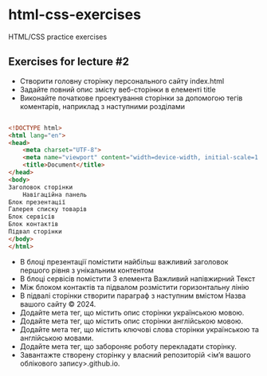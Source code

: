 # html-css-exercises

HTML/CSS practice exercises

## Exercises for lecture #2

- Створити головну сторінку персонального сайту index.html
- Задайте повний опис змісту веб-сторінки в елементі title 
- Виконайте початкове проектування сторінки за допомогою тегів коментарів, наприклад з наступними розділами

```html

<!DOCTYPE html>
<html lang="en">
<head>
    <meta charset="UTF-8">
    <meta name="viewport" content="width=device-width, initial-scale=1.0">
    <title>Document</title>
</head>
<body>
Заголовок сторінки
	Навігаційна панель
Блок презентації
Галерея списку товарів
Блок сервісів
Блок контактів
Підвал сторінки
</body>
</html>

```
- В блоці презентації помістити найбільш важливий заголовок першого рівня з унікальним контентом
- В блоці сервісів помістити 3 елемента Важливий напівжирний Текст
- Між блоком контактів та підвалом розмістити горизонтальну лінію
- В підвалі сторінки створити параграф з наступним вмістом Назва вашого сайту © 2024.
- Додайте мета тег, що містить опис сторінки українською мовою.
- Додайте мета тег, що містить опис сторінки англійською мовою.
- Додайте мета тег, що містить ключові слова сторінки українською та англійською мовами.
- Додайте мета тег, що забороняє роботу перекладати сторінку.
- Завантажте створену сторінку у власний репозиторій <ім’я вашого облікового запису>.github.io.

